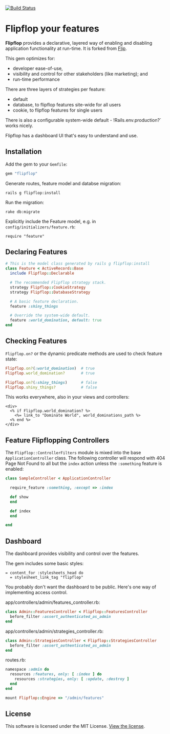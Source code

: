 [<img src="https://travis-ci.org/voormedia/flipflop.svg?branch=master" alt="Build Status">](https://travis-ci.org/voormedia/flipflop)

# Flipflop your features

**Flipflop** provides a declarative, layered way of enabling and disabling
application functionality at run-time. It is forked from [Flip](https://github.com/pda/flip).

This gem optimizes for:

* developer ease-of-use,
* visibility and control for other stakeholders (like marketing); and
* run-time performance

There are three layers of strategies per feature:

* default
* database, to flipflop features site-wide for all users
* cookie, to flipflop features for single users

There is also a configurable system-wide default - !Rails.env.production?` works nicely.

Flipflop has a dashboard UI that's easy to understand and use.

## Installation

Add the gem to your `Gemfile`:

```ruby
gem "flipflop"
```

Generate routes, feature model and databse migration:

```
rails g flipflop:install
```

Run the migration:

```
rake db:migrate
```

Explicitly include the Feature model, e.g. in `config/initializers/feature.rb`:
```
require "feature"
```

## Declaring Features

```ruby
# This is the model class generated by rails g flipflop:install
class Feature < ActiveRecord::Base
  include Flipflop::Declarable

  # The recommended Flipflop strategy stack.
  strategy Flipflop::CookieStrategy
  strategy Flipflop::DatabaseStrategy

  # A basic feature declaration.
  feature :shiny_things

  # Override the system-wide default.
  feature :world_domination, default: true
end
```

## Checking Features

`Flipflop.on?` or the dynamic predicate methods are used to check feature
state:

```ruby
Flipflop.on?(:world_domination)  # true
Flipflop.world_domination?       # true

Flipflop.on?(:shiny_things)      # false
Flipflop.shiny_things?           # false
```

This works everywhere, also in your views and controllers:

```erb
<div>
  <% if Flipflop.world_domination? %>
    <%= link_to "Dominate World", world_dominations_path %>
  <% end %>
</div>
```

## Feature Flipflopping Controllers

The `Flipflop::ControllerFilters` module is mixed into the base `ApplicationController` class.  The following controller will respond with 404 Page Not Found to all but the `index` action unless the `:something` feature is enabled:

```ruby
class SampleController < ApplicationController

  require_feature :something, :except => :index

  def show
  end

  def index
  end

end
```

## Dashboard

The dashboard provides visibility and control over the features.

The gem includes some basic styles:

```haml
= content_for :stylesheets_head do
  = stylesheet_link_tag "flipflop"
```

You probably don't want the dashboard to be public. Here's one way of
implementing access control.

app/controllers/admin/features_controller.rb:

```ruby
class Admin::FeaturesController < Flipflop::FeaturesController
  before_filter :assert_authenticated_as_admin
end
```

app/controllers/admin/strategies_controller.rb:

```ruby
class Admin::StrategiesController < Flipflop::StrategiesController
  before_filter :assert_authenticated_as_admin
end
```

routes.rb:

```ruby
namespace :admin do
  resources :features, only: [ :index ] do
    resources :strategies, only: [ :update, :destroy ]
  end
end

mount Flipflop::Engine => "/admin/features"
```

## License

This software is licensed under the MIT License. [View the license](LICENSE).
